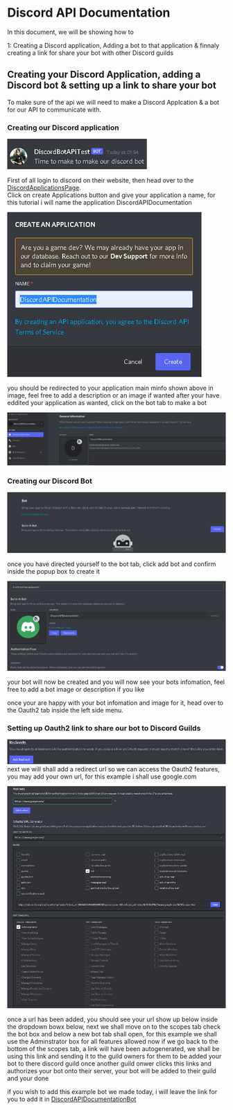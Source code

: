 # Discord API Documentation
In this document, we will be showing how to

1: Creating a Discord application, Adding a bot to that application & finnaly creating a link for share your bot with other Discord guilds

## Creating your Discord Application, adding a Discord bot & setting up a link to share your bot
To make sure of the api we will need to make a Discord Applcation & a bot for our API to communicate with.

### Creating our Discord application

![alt text](https://github.com/OTAL2020/messaging-api/blob/main/public/Images/discordBotMessage.png)

First of all login to discord on their website, then head over to the [DiscordApplicationsPage](https://discord.com/developers/applications).  
Click on create Applications button and give your application a name, for this tutorial i will name the application DiscordAPIDocumentation  

![alt text](https://github.com/OTAL2020/messaging-api/blob/main/public/Images/discordApplicationName.png)

you should be redirected to your application main minfo shown above in image, feel free to add a description or an image if wanted
after your have eddited your application as wanted, click on the bot tab to make a bot  

![alt text](https://github.com/OTAL2020/messaging-api/blob/main/public/Images/discordApplicationInfo.png)  
### Creating our Discord Bot
![alt text](https://github.com/OTAL2020/messaging-api/blob/main/public/Images/discordAddBot.png)  

once you have directed yourself to the bot tab, click add bot and confirm inside the popup box to create it

![alt text](https://github.com/OTAL2020/messaging-api/blob/main/public/Images/discordBotInfo.png)  

your bot will now be created and you will now see your bots infomation, feel free to add a bot image or description if you like

once your are happy with your bot infomation and image for it, head over to the Oauth2 tab inside the left side menu.

### Setting up Oauth2 link to share our bot to Discord Guilds
![alt text](https://github.com/OTAL2020/messaging-api/blob/main/public/Images/discordRedirectsimage.png)  
next we will shall add a redirect url so we can access the Oauth2 features, you may add your own url, for this example i shall use google.com

![alt text](https://github.com/OTAL2020/messaging-api/blob/main/public/Images/discordOauth2Example.png)

once a url has been added, you should see your url show up below inside the dropdown bowx below, next we shall move on to the scopes tab
check the bot box and below a new bot tab shall open, for this example we shall use the Adminstrator box for all features allowed
now if we go back to the bottom of the scopes tab, a link will have been autogenerated, 
we shall be using this link and sending it to the guild owners for them to be added your bot to there discord guild
once another guild onwer clicks this links and authorizes your bot onto their server, your bot will be added to their guild and your done

if you wish to add this example bot we made today, i will leave the link for you to add it in [DiscordAPIDocumentationBot](https://discord.com/api/oauth2/authorize?client_id=896600592691109938&permissions=8&redirect_uri=https%3A%2F%2Fwww.google.com%2F&scope=bot)